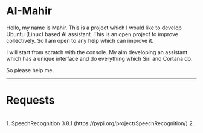# AI-Mahir

Hello, my name is Mahir. This is a project which I would like to develop Ubuntu (Linux) based AI assistant. This is an open project to improve collectively. So I am open to any help which can improve it.

I will start from scratch with the console. My aim developing an assistant which has a unique interface and do everything which Siri and Cortana do.

So please help me.

<hr>
<h1>Requests</h1>
<br>
1. SpeechRecognition 3.8.1 (https://pypi.org/project/SpeechRecognition/)
2. 
